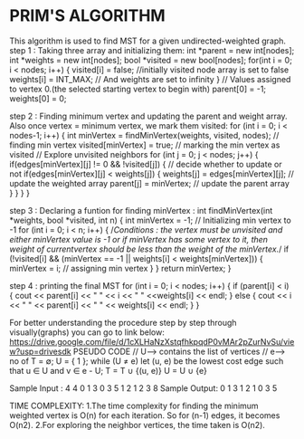 # PRIM'S ALGORITHM
  This algorithm is used to find MST for a given undirected-weighted graph. 
step 1 : Taking three array and initializing them:
         int *parent = new int[nodes];  
         int *weights = new int[nodes];
         bool *visited = new bool[nodes];
         for(int i = 0; i < nodes; i++)
    {
      visited[i] = false;       //initially visited node array is set to false
      weights[i] = INT_MAX;     // And weights are set to infinity
    }
    // Values assigned to vertex 0.(the selected starting vertex to begin with)
    parent[0] = -1; 
    weights[0] = 0;
    
    
step 2 : Finding minimum vertex and updating the parent and weight array. Also once vertex = minimum vertex, we mark them visited:
          for (int i = 0; i < nodes-1; i++) 
     {
         int minVertex = findMinVertex(weights, visited, nodes); // finding min vertex
         visited[minVertex] = true; // marking the min vertex as visited
         // Explore unvisited neighbors
       for (int j = 0; j < nodes; j++) 
       {
          if(edges[minVertex][j] != 0 && !visited[j])
          {
              // decide whether to update or not
            if(edges[minVertex][j] < weights[j])
            {
              weights[j] = edges[minVertex][j];
              // update the weighted array
              parent[j] = minVertex;          // update the parent array
            }
          }
       }
     }
     
     
step 3 :  Declaring a funtion for finding minVertex :
          int findMinVertex(int *weights, bool *visited, int n)
    {
       int minVertex = -1;          // Initializing min vertex to -1 
     for (int i = 0; i < n; i++)
    {
     /*Conditions : the vertex must be unvisited and either minVertex value is -1
     or if minVertex has some vertex to it, then weight of currentvertex
     should be less than the weight of the minVertex.*/
      if (!visited[i] && (minVertex == -1 || weights[i] < weights[minVertex])) 
      {
      minVertex = i;       // assigning min vertex
      }
    }
    return minVertex;
   }
   
   
step 4 :   printing the final MST
           for (int i = 0; i < nodes; i++) 
    {
       if (parent[i] < i) 
       {
         cout << parent[i] << " " << i << " " <<weights[i] << endl;
       }
       else
       {
         cout << i << " " << parent[i] << " " << weights[i] << endl;
       }
    }
    
    
For better understanding the procedure step by step through visually(graphs) you can go to link below:
   https://drive.google.com/file/d/1cXLHaNzXstqfhkpqdP0vMAr2pZurNvSu/view?usp=drivesdk
  PSEUDO CODE
  // U--> contains the list of vertices
  // e--> no of 
  T = ∅;
  U = { 1 };
while (U ≠ e)
    let (u, e) be the lowest cost edge such that u ∈ U and v ∈ e - U;
    T = T ∪ {(u, e)}
    U = U ∪ {e}
    
    
  Sample Input :
4 4
0 1 3
0 3 5
1 2 1
2 3 8
Sample Output:
0 1 3
1 2 1
0 3 5


TIME COMPLEXITY:
 1.The time complexity for finding the minimum weighted vertex is O(n) for each iteration. So for (n-1) edges, it becomes O(n2).
 2.For exploring the neighbor vertices, the time taken is O(n2).
 
